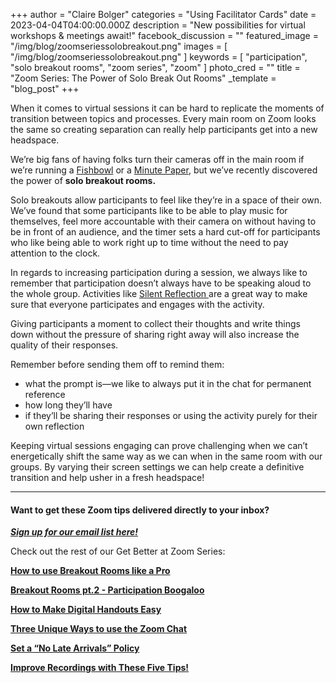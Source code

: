 +++
author = "Claire Bolger"
categories = "Using Facilitator Cards"
date = 2023-04-04T04:00:00.000Z
description = "New possibilities for virtual workshops & meetings await!"
facebook_discussion = ""
featured_image = "/img/blog/zoomseriessolobreakout.png"
images = [ "/img/blog/zoomseriessolobreakout.png" ]
keywords = [
  "participation",
  "solo breakout rooms",
  "zoom series",
  "zoom"
]
photo_cred = ""
title = "Zoom Series: The Power of Solo Break Out Rooms"
_template = "blog_post"
+++

When it comes to virtual sessions it can be hard to replicate the moments of transition between topics and processes. Every main room on Zoom looks the same so creating separation can really help participants get into a new headspace.

We’re big fans of having folks turn their cameras off in the main room if we’re running a [Fishbowl](https://www.youtube.com/watch?v=d5Mu3wxybpA) or a [Minute Paper](https://www.facilitator.cards/blog/february-card-of-the-month-minute-papers/), but we’ve recently discovered the power of **solo breakout rooms.**

Solo breakouts allow participants to feel like they’re in a space of their own. We’ve found that some participants like to be able to play music for themselves, feel more accountable with their camera on without having to be in front of an audience, and the timer sets a hard cut-off for participants who like being able to work right up to time without the need to pay attention to the clock.

In regards to increasing participation during a session, we always like to remember that participation doesn’t always have to be speaking aloud to the whole group. Activities like [Silent Reflection ](https://www.facilitator.cards/cards/silent-reflection/)are a great way to make sure that everyone participates and engages with the activity.

Giving participants a moment to collect their thoughts and write things down without the pressure of sharing right away will also increase the quality of their responses.

Remember before sending them off to remind them:

* what the prompt is—we like to always put it in the chat for permanent reference
* how long they’ll have
* if they’ll be sharing their responses or using the activity purely for their own reflection

Keeping virtual sessions engaging can prove challenging when we can’t energetically shift the same way as we can when in the same room with our groups. By varying their screen settings we can help create a definitive transition and help usher in a fresh headspace!

***

#### Want to get these Zoom tips delivered directly to your inbox?

[**_Sign up for our email list here!_**](https://facilitatorcards.ck.page/6e80ec00fe "Sign up for our email list here!")

Check out the rest of our Get Better at Zoom Series:

[**How to use Breakout Rooms like a Pro**](https://www.facilitator.cards/blog/zoom-series-how-to-use-breakout-rooms-like-a-pro/)

[**Breakout Rooms pt.2 - Participation Boogaloo**](https://www.facilitator.cards/blog/zoom-series-how-to-avoid-drop-off-in-breakout-rooms/)

[**How to Make Digital Handouts Easy**](https://www.facilitator.cards/blog/how-to-make-digital-handouts-easy/)

[**Three Unique Ways to use the Zoom Chat**](https://www.facilitator.cards/blog/three-unique-ways-to-use-the-zoom-chat/)

[**Set a “No Late Arrivals” Policy**](https://www.facilitator.cards/blog/zoom-series-set-a-no-late-arrivals-policy/)

[**Improve Recordings with These Five Tips!**](https://www.facilitator.cards/blog/zoom-series-improve-recordings-with-these-five-tips/)
